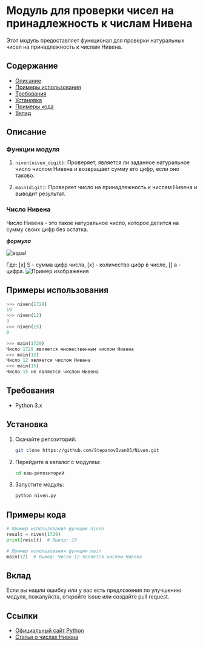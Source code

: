 # Модуль для проверки чисел на принадлежность к числам Нивена

Этот модуль предоставляет функционал для проверки натуральных чисел на принадлежность к числам Нивена.

## Содержание

- [Описание](#описание)
- [Примеры использования](#примеры-использования)
- [Требования](#требования)
- [Установка](#установка)
- [Примеры кода](#примеры-кода)
- [Вклад](#вклад)

## Описание

### Функции модуля

1. `niven(niven_digit)`: Проверяет, является ли заданное натуральное число числом Нивена и возвращает сумму его цифр, если оно таково.

2. `main(digit)`: Проверяет число на принадлежность к числам Нивена и выводит результат.

### Число Нивена

Число Нивена - это такое натуральное число, которое делится на сумму своих цифр без остатка.

**_формула_**

![equal](https://latex.codecogs.com/svg.image?S=\sum_{i=1}^{n}a_i)

Где:
[x] S - сумма цифр числа,
[x] - количество цифр в числе,
[] a - цифра.
![Пример изображения](https://present5.com/presentation/127350_450035801/image-2.jpg)

## Примеры использования

```python
>>> niven(1729)
19
>>> niven(12)
3
>>> niven(15)
0

>>> main(1729)
Число 1729 является множественным числом Нивена
>>> main(12)
Число 12 является числом Нивена
>>> main(15)
Число 15 не является числом Нивена
```

## Требования

- Python 3.x

## Установка

1. Скачайте репозиторий:

    ```bash
    git clone https://github.com/StepanovIvan05/Niven.git
    ```

2. Перейдите в каталог с модулем:

    ```bash
    cd ваш-репозиторий
    ```

3. Запустите модуль:

    ```bash
    python niven.py
    ```

## Примеры кода

```python
# Пример использования функции niven
result = niven(1729)
print(result)  # Вывод: 19

# Пример использования функции main
main(12)  # Вывод: Число 12 является числом Нивена
```

## Вклад

Если вы нашли ошибку или у вас есть предложения по улучшению модуля, пожалуйста, откройте issue или создайте pull request.


## Ссылки

- [Официальный сайт Python](https://www.python.org/)
- [Статья о числах Нивена](https://ru.wikipedia.org/wiki/Числа_харшад)
